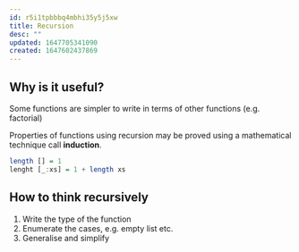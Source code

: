 ```yaml
---
id: r5i1tpbbbq4mbhi35y5j5xw
title: Recursion
desc: ""
updated: 1647705341090
created: 1647602437869
---
```


## Why is it useful?

Some functions are simpler to write in terms of other functions (e.g. factorial)

Properties of functions using recursion may be proved using a mathematical technique call **induction**.

```hs
length [] = 1
lenght [_:xs] = 1 + length xs
```

## How to think recursively

1. Write the type of the function
2. Enumerate the cases, e.g. empty list etc.
3. Generalise and simplify
